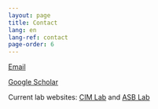 ```yaml
---
layout: page
title: Contact
lang: en
lang-ref: contact
page-order: 6
---
```


[Email](mailto:zendkash@mie.utoronto.ca)

[Google Scholar](https://scholar.google.ca/citations?user=_WdA8SEAAAAJ&hl=en)

Current lab websites: [CIM Lab](https://cimlab.mie.utoronto.ca/) and [ASB Lab](http://asblab.mie.utoronto.ca/)